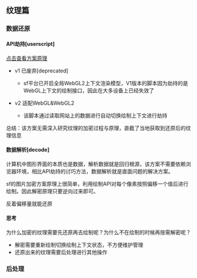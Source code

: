 ## 纹理篇

### 数据还原
#### API劫持[userscript]
[点击查看方案原理](https://zhuanlan.zhihu.com/p/571651565)
- v1 已废弃[deprecated]
    - sf平台已开启全局WebGL2上下文渲染模型，V1版本的脚本因为劫持的是WebGL上下文的绘制接口，因此在大多设备上已经失效了

- v2 适配WebGL&WebGL2
    - 该脚本通过读取网站上的数据进行自动切换绘制上下文进行劫持

总结：该方案无需深入研究纹理的加密过程与原理，直截了当地获取到还原后的纹理信息

#### 数据解析[decode]
计算机中图形界面的本质也是数据，解析数据就是回归根源，该方案不需要依赖浏览器环境，相比API劫持的讨巧方法，数据解析就是直面问题的解决方案。


sf的图片加密方案原理上很简单，利用绘制API对每个像素按照偏移一个值后进行绘制。因此解密原理只要逆向过来即可。

反着偏移量就能还原

#### 思考
为什么加密的纹理需要先还原再去绘制呢？为什么不在绘制的时候再按需解密呢？
- 解密需要重新绘制切换绘制上下文状态，不方便维护管理
- 还原出来的纹理需要后处理进行其他操作

### 后处理

